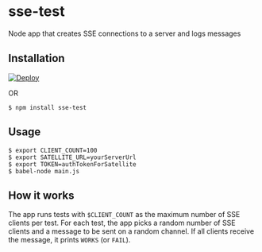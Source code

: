 # sse-test
Node app that creates SSE connections to a server and logs messages 

## Installation
[![Deploy](https://www.herokucdn.com/deploy/button.png)](https://heroku.com/deploy)

OR

`$ npm install sse-test`

## Usage
```
$ export CLIENT_COUNT=100
$ export SATELLITE_URL=yourServerUrl
$ export TOKEN=authTokenForSatellite
$ babel-node main.js
```

## How it works
The app runs tests with `$CLIENT_COUNT` as the maximum number of SSE clients per test.
For each test, the app picks a random number of SSE clients and a message to be sent on a random channel. If all clients receive the message, it prints `WORKS` (or `FAIL`). 
